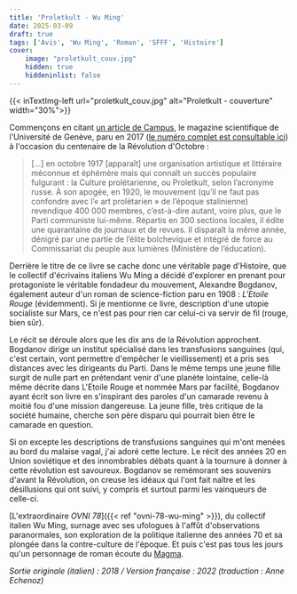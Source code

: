```yaml
---
title: 'Proletkult - Wu Ming'
date: 2025-03-09
draft: true
tags: ['Avis', 'Wu Ming', 'Roman', 'SFFF', 'Histoire']
cover: 
    image: "proletkult_couv.jpg"
    hidden: true
    hiddeninlist: false
---
```

{{< inTextImg-left url="proletkult_couv.jpg" alt="Proletkult - couverture" width="30%">}}

Commençons en citant [un article de Campus](https://www.unige.ch/campus/files/4915/0537/3518/Proletkult.pdf), le magazine scientifique de l'Université de Genève, paru en 2017 ([le numéro complet est consultable ici](https://www.unige.ch/campus/numeros/130/)) à l'occasion du centenaire de la Révolution d'Octobre :

> [...] en octobre 1917 [apparaît] une organisation artistique et littéraire méconnue et éphémère mais qui connaît un succès populaire fulgurant : la Culture prolétarienne, ou Proletkult, selon l’acronyme
> russe. À son apogée, en 1920, le mouvement (qu’il ne faut pas confondre avec l’« art prolétarien »
> de l’époque stalinienne) revendique 400 000 membres, c’est-à-dire autant, voire plus, que le Parti communiste lui-même. Répartis en 300 sections locales, il édite une quarantaine de journaux et de revues. Il disparaît la même année, dénigré par une partie de l’élite bolchevique et intégré de force au Commissariat du peuple aux lumières (Ministère de l’éducation).

Derrière le titre de ce livre se cache donc une véritable page d'Histoire, que le collectif d'écrivains italiens Wu Ming a décidé d'explorer en prenant pour protagoniste le véritable fondadeur du mouvement, Alexandre Bogdanov, également auteur d'un roman de science-fiction paru en 1908 : *L'Etoile Rouge* (évidemment). Si je mentionne ce livre, description d'une utopie socialiste sur Mars, ce n'est pas pour rien car celui-ci va servir de fil (rouge, bien sûr).

Le récit se déroule alors que les dix ans de la Révolution approchent. Bogdanov dirige un institut spécialisé dans les transfusions sanguines (qui, c'est certain, vont permettre d'empêcher le vieillissement) et a pris ses distances avec les dirigeants du Parti. Dans le même temps une jeune fille surgit de nulle part en prétendant venir d'une planète lointaine, celle-là même décrite dans L'Etoile Rouge et nommée Mars par facilité, Bogdanov ayant écrit son livre en s'inspirant des paroles d'un camarade revenu à moitié fou d'une mission dangereuse. La jeune fille, très critique de la société humaine, cherche son père disparu qui pourrait bien être le camarade en question. 

Si on excepte les descriptions de transfusions sanguines qui m'ont menées au bord du malaise vagal, j'ai adoré cette lecture. Le récit des années 20 en Union soviétique et des innombrables débats quant à la tournure à donner à cette révolution est savoureux. Bogdanov se remémorant ses souvenirs d'avant la Révolution, on creuse les idéaux qui l'ont fait naître et les désillusions qui ont suivi, y compris et surtout parmi les vainqueurs de celle-ci. 



[L'extraordinaire _OVNI 78_]({{< ref "ovni-78-wu-ming" >}}), du collectif italien Wu Ming, surnage avec ses ufologues à l'affût d'observations paranormales, son exploration de la politique italienne des années 70 et sa plongée dans la contre-culture de l'époque. Et puis c'est pas tous les jours qu'un personnage de roman écoute du [Magma](https://www.youtube.com/watch?v=u8LUKYSJiY4).

_Sortie originale (italien) : 2018 / Version française : 2022 (traduction : Anne Echenoz)_
